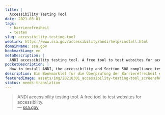 ```yaml
---
title: |
  Accessibility Testing Tool
date: 2021-03-01
tags:
  - barrierefreiheit
  - testen
slug: accessibility-testing-tool
weblink: https://www.ssa.gov/accessibility/andi/help/install.html
domainName: ssa.gov
bookmarkLang: en
metaDescription: |
  ANDI accessibility testing tool. A free tool to test websites for accessibility.
pocketDescription: |
  How to install ANDI, the accessibility and Section 508 compliance testing tool. ANDI Drag to your bookmarks toolbar.
description: Ein Bookmarklet für die Überprüfung der Barrierefreiheit einer Website.
featuredImage: assets/img/20210301_accessibility-testing-tool_screenshot.png
status: needs-translation
---
```

<blockquote>ANDI accessibility testing tool. A free tool to test websites for accessibility.
<footer>— <a href="https://www.ssa.gov/accessibility/andi/help/install.html">ssa.gov</a></footer></blockquote>
